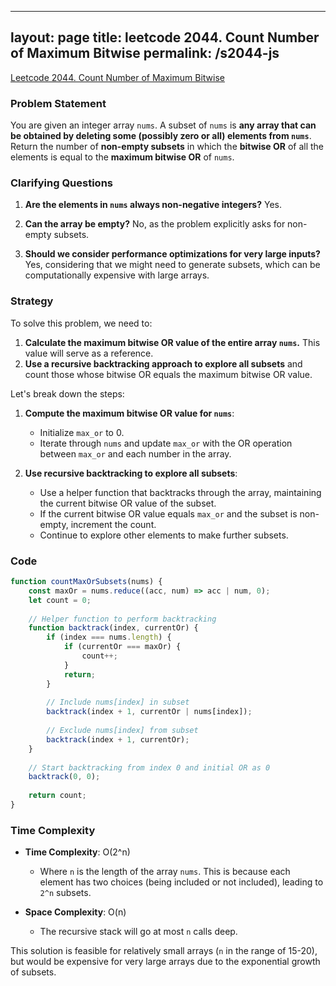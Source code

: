 
---
layout: page
title: leetcode 2044. Count Number of Maximum Bitwise
permalink: /s2044-js
---
[Leetcode 2044. Count Number of Maximum Bitwise](https://algoadvance.github.io/algoadvance/l2044)
### Problem Statement

You are given an integer array `nums`. A subset of `nums` is **any array that can be obtained by deleting some (possibly zero or all) elements from `nums`**. Return the number of **non-empty subsets** in which the **bitwise OR** of all the elements is equal to the **maximum bitwise OR** of `nums`.

### Clarifying Questions

1. **Are the elements in `nums` always non-negative integers?**
   Yes.

2. **Can the array be empty?**
   No, as the problem explicitly asks for non-empty subsets.

3. **Should we consider performance optimizations for very large inputs?**
   Yes, considering that we might need to generate subsets, which can be computationally expensive with large arrays.

### Strategy

To solve this problem, we need to:
1. **Calculate the maximum bitwise OR value of the entire array `nums`.** This value will serve as a reference.
2. **Use a recursive backtracking approach to explore all subsets** and count those whose bitwise OR equals the maximum bitwise OR value.

Let's break down the steps:

1. **Compute the maximum bitwise OR value for `nums`**:
   - Initialize `max_or` to 0.
   - Iterate through `nums` and update `max_or` with the OR operation between `max_or` and each number in the array.

2. **Use recursive backtracking to explore all subsets**:
   - Use a helper function that backtracks through the array, maintaining the current bitwise OR value of the subset.
   - If the current bitwise OR value equals `max_or` and the subset is non-empty, increment the count.
   - Continue to explore other elements to make further subsets.

### Code

```javascript
function countMaxOrSubsets(nums) {
    const maxOr = nums.reduce((acc, num) => acc | num, 0);
    let count = 0;
    
    // Helper function to perform backtracking
    function backtrack(index, currentOr) {
        if (index === nums.length) {
            if (currentOr === maxOr) {
                count++;
            }
            return;
        }
        
        // Include nums[index] in subset
        backtrack(index + 1, currentOr | nums[index]);
        
        // Exclude nums[index] from subset
        backtrack(index + 1, currentOr);
    }
    
    // Start backtracking from index 0 and initial OR as 0
    backtrack(0, 0);
    
    return count;
}
```

### Time Complexity

- **Time Complexity**: O(2^n)
  - Where `n` is the length of the array `nums`. This is because each element has two choices (being included or not included), leading to `2^n` subsets.
  
- **Space Complexity**: O(n)
  - The recursive stack will go at most `n` calls deep.

This solution is feasible for relatively small arrays (`n` in the range of 15-20), but would be expensive for very large arrays due to the exponential growth of subsets.
